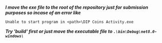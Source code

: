 **_I move the exe file to the root of the repository just for submission purposes so incase of an error like_**

```
Unable to start program in <path>\DIP Coins Activity.exe
```

<b><i> Try 'build' first or just move the executable file to ```.\bin\Debug\net8.0-windows\``` </i></b>
